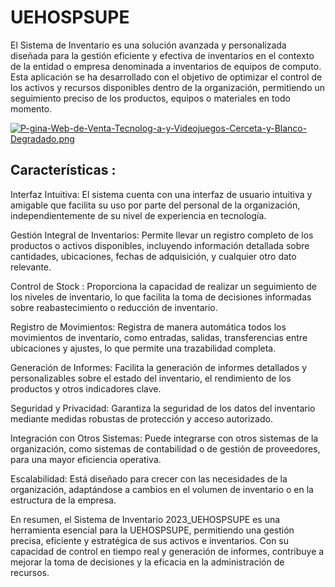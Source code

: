 # UEHOSPSUPE
El Sistema de Inventario es una solución avanzada y personalizada diseñada para la gestión eficiente y efectiva de inventarios en el contexto de la entidad o empresa denominada a inventarios de equipos de computo. 
Esta aplicación se ha desarrollado con el objetivo de optimizar el control de los activos y recursos disponibles dentro de la organización, permitiendo un seguimiento preciso de los productos, equipos o materiales en todo momento.

[![P-gina-Web-de-Venta-Tecnolog-a-y-Videojuegos-Cerceta-y-Blanco-Degradado.png](https://i.postimg.cc/cLYjpnCM/P-gina-Web-de-Venta-Tecnolog-a-y-Videojuegos-Cerceta-y-Blanco-Degradado.png)](https://postimg.cc/SnSD8jWJ)


## Características :

Interfaz Intuitiva: El sistema cuenta con una interfaz de usuario intuitiva y amigable que facilita su uso por parte del personal de la organización, independientemente de su nivel de experiencia en tecnología.

Gestión Integral de Inventarios: Permite llevar un registro completo de los productos o activos disponibles, incluyendo información detallada sobre cantidades, ubicaciones, fechas de adquisición, y cualquier otro dato relevante.

Control de Stock : Proporciona la capacidad de realizar un seguimiento de los niveles de inventario, lo que facilita la toma de decisiones informadas sobre reabastecimiento o reducción de inventario.

Registro de Movimientos: Registra de manera automática todos los movimientos de inventario, como entradas, salidas, transferencias entre ubicaciones y ajustes, lo que permite una trazabilidad completa.

Generación de Informes: Facilita la generación de informes detallados y personalizables sobre el estado del inventario, el rendimiento de los productos y otros indicadores clave.

Seguridad y Privacidad: Garantiza la seguridad de los datos del inventario mediante medidas robustas de protección y acceso autorizado.

Integración con Otros Sistemas: Puede integrarse con otros sistemas de la organización, como sistemas de contabilidad o de gestión de proveedores, para una mayor eficiencia operativa.

Escalabilidad: Está diseñado para crecer con las necesidades de la organización, adaptándose a cambios en el volumen de inventario o en la estructura de la empresa.

En resumen, el Sistema de Inventario 2023_UEHOSPSUPE es una herramienta esencial para la UEHOSPSUPE, permitiendo una gestión precisa, eficiente y estratégica de sus activos e inventarios. Con su capacidad de control en tiempo real y generación de informes, contribuye a mejorar la toma de decisiones y la eficacia en la administración de recursos.
